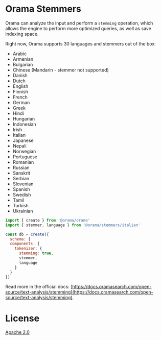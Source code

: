 # Orama Stemmers

Orama can analyze the input and perform a `stemming` operation, which allows the engine to perform more optimized queries, as well as save indexing space.

Right now, Orama supports 30 languages and stemmers out of the box:

- Arabic
- Armenian
- Bulgarian
- Chinese (Mandarin - stemmer not supported)
- Danish
- Dutch
- English
- Finnish
- French
- German
- Greek
- Hindi
- Hungarian
- Indonesian
- Irish
- Italian
- Japanese
- Nepali
- Norwegian
- Portuguese
- Romanian
- Russian
- Sanskrit
- Serbian
- Slovenian
- Spanish
- Swedish
- Tamil
- Turkish
- Ukrainian

```js
import { create } from '@orama/orama'
import { stemmer, language } from '@orama/stemmers/italian'

const db = create({
  schema: {
  components: {
    tokenizer: {
      stemming: true,
      stemmer,
      language
    }
  }
})
```

Read more in the official docs: [https://docs.oramasearch.com/open-source/text-analysis/stemming](https://docs.oramasearch.com/open-source/text-analysis/stemming).

# License

[Apache 2.0](/LICENSE.md)
